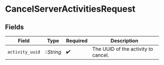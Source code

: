 # CancelServerActivitiesRequest


## Fields

| Field                               | Type                                | Required                            | Description                         |
| ----------------------------------- | ----------------------------------- | ----------------------------------- | ----------------------------------- |
| `activity_uuid`                     | *::String*                          | :heavy_check_mark:                  | The UUID of the activity to cancel. |